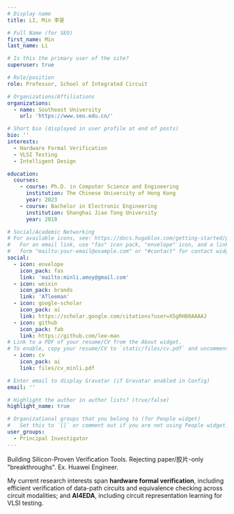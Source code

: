 ```yaml
---
# Display name
title: LI, Min 李旻 

# Full Name (for SEO)
first_name: Min
last_name: Li

# Is this the primary user of the site?
superuser: true

# Role/position
role: Professor, School of Integrated Circuit

# Organizations/Affiliations
organizations:
  - name: Southeast University
    url: 'https://www.seu.edu.cn/'

# Short bio (displayed in user profile at end of posts)
bio: ''
interests:
  - Hardware Formal Verification
  - VLSI Testing 
  - Intelligent Design

education:
  courses:
    - course: Ph.D. in Computer Science and Engineering
      institution: The Chinese University of Hong Kong
      year: 2023
    - course: Bachelor in Electronic Engineering
      institution: Shanghai Jiao Tong University
      year: 2018

# Social/Academic Networking
# For available icons, see: https://docs.hugoblox.com/getting-started/page-builder/#icons
#   For an email link, use "fas" icon pack, "envelope" icon, and a link in the
#   form "mailto:your-email@example.com" or "#contact" for contact widget.
social:
  - icon: envelope
    icon_pack: fas 
    link: 'mailto:minli.amoy@gmail.com'
  - icon: weixin
    icon_pack: brands 
    link: 'ATleeman'
  - icon: google-scholar
    icon_pack: ai
    link: https://scholar.google.com/citations?user=X5gRH80AAAAJ
  - icon: github
    icon_pack: fab
    link: https://github.com/lee-man
# Link to a PDF of your resume/CV from the About widget.
# To enable, copy your resume/CV to `static/files/cv.pdf` and uncomment the lines below.
  - icon: cv
    icon_pack: ai
    link: files/cv_minli.pdf

# Enter email to display Gravatar (if Gravatar enabled in Config)
email: ''

# Highlight the author in author lists? (true/false)
highlight_name: true 

# Organizational groups that you belong to (for People widget)
#   Set this to `[]` or comment out if you are not using People widget.
user_groups:
  - Principal Investigator
---
```

Building Silicon-Proven Verification Tools. Rejecting paper/胶片-only "breakthroughs". Ex. Huawei Engineer.

My current research interests span **hardware formal verification**, including efficient verification of data-path circuits and equivalence checking across circuit modalities; and **AI4EDA**, including circuit representation learning for VLSI testing.

